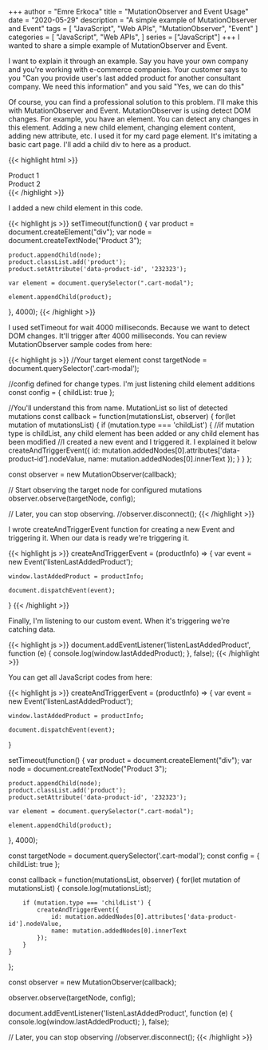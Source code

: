 +++
author = "Emre Erkoca"
title = "MutationObserver and Event Usage"
date = "2020-05-29"
description = "A simple example of MutationObserver and Event"
tags = [
    "JavaScript",
    "Web APIs",
    "MutationObserver",
    "Event"
]
categories = [
    "JavaScript",
    "Web APIs",
]
series = ["JavaScript"]
+++
I wanted to share a simple example of MutationObserver and Event. 
<!--more-->

I want to explain it through an example. Say you have your own company and you're working with e-commerce companies. Your customer says to you "Can you provide user's last added product for another consultant company. We need this information" and you said "Yes, we can do this"

Of course, you can find a professional solution to this problem. I'll make this with MutationObserver and Event. MutationObserver is using detect DOM changes. For example, you have an element. You can detect any changes in this element. Adding a new child element, changing element content, adding new attribute, etc. I used it for my card page element. It's imitating a basic cart page. I'll add a child div to here as a product.


{{< highlight html >}}
<!DOCTYPE html>
<html>
    <head>
        <title>MutationObserve and Event Usage</title>
    </head>
    <body>
        <div class="cart-modal">
            <div class="product" data-product-id="424242">Product 1</div>
            <div class="product" data-product-id="213113">Product 2</div>
        </div>
    </body>
</html>
{{< /highlight >}}

I added a new child element in this code.

{{< highlight js >}}
setTimeout(function() {
    var product = document.createElement("div");
    var node = document.createTextNode("Product 3");

    product.appendChild(node);
    product.classList.add('product');
    product.setAttribute('data-product-id', '232323');

    var element = document.querySelector(".cart-modal");

    element.appendChild(product);
}, 4000);
{{< /highlight >}}

I used setTimeout for wait 4000 milliseconds. Because we want to detect DOM changes. It'll trigger after 4000 milliseconds. You can review MutationObserver sample codes from here:

{{< highlight js >}}
//Your target element
const targetNode = document.querySelector('.cart-modal');

//config defined for change types. I'm just listening child element additions
const config = { childList: true };

//You'll understand this from name. MutationList so list of detected mutations
const callback = function(mutationsList, observer) {
    for(let mutation of mutationsList) { 
        if (mutation.type === 'childList') {
            //if mutation type is childList, any child element has been added or any child element has been modified
            //I created a new event and I triggered it. I explained it below
            createAndTriggerEvent({
                id: mutation.addedNodes[0].attributes['data-product-id'].nodeValue,
                name: mutation.addedNodes[0].innerText
            });
        }
    }
};

const observer = new MutationObserver(callback);

// Start observing the target node for configured mutations
observer.observe(targetNode, config);

// Later, you can stop observing.
//observer.disconnect();
{{< /highlight >}}

I wrote createAndTriggerEvent function for creating a new Event and triggering it. When our data is ready we're triggering it. 

{{< highlight js >}}
createAndTriggerEvent = (productInfo) => {
    var event = new Event('listenLastAddedProduct');

    window.lastAddedProduct = productInfo;

    document.dispatchEvent(event);
}
{{< /highlight >}}

Finally, I'm listening to our custom event. When it's triggering we're catching data.

{{< highlight js >}}
document.addEventListener('listenLastAddedProduct', function (e) {
    console.log(window.lastAddedProduct);
}, false);
{{< /highlight >}}

You can get all JavaScript codes from here:

{{< highlight js >}}
 createAndTriggerEvent = (productInfo) => {
    var event = new Event('listenLastAddedProduct');

    window.lastAddedProduct = productInfo;

    document.dispatchEvent(event);
}

setTimeout(function() {
    var product = document.createElement("div");
    var node = document.createTextNode("Product 3");

    product.appendChild(node);
    product.classList.add('product');
    product.setAttribute('data-product-id', '232323');

    var element = document.querySelector(".cart-modal");

    element.appendChild(product);
}, 4000);


const targetNode = document.querySelector('.cart-modal');
const config = { childList: true };

const callback = function(mutationsList, observer) {
    for(let mutation of mutationsList) { 
        console.log(mutationsList);

        if (mutation.type === 'childList') {
            createAndTriggerEvent({
                id: mutation.addedNodes[0].attributes['data-product-id'].nodeValue,
                name: mutation.addedNodes[0].innerText
            });
        }
    }
};

const observer = new MutationObserver(callback);

observer.observe(targetNode, config);

document.addEventListener('listenLastAddedProduct', function (e) {
    console.log(window.lastAddedProduct);
}, false);

// Later, you can stop observing
//observer.disconnect();
{{< /highlight >}}
